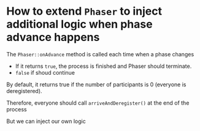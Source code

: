 # How to extend `Phaser` to inject additional logic when phase advance happens

The `Phaser::onAdvance` method is called each time when a phase changes

* If it returns `true`, the process is finished and Phaser should terminate.
* `false` if shoud continue

By default, it returns true if the number of participants is 0 (everyone is deregistered).

Therefore, everyone should call `arriveAndDeregister()` at the end of the process

But we can inject our own logic
